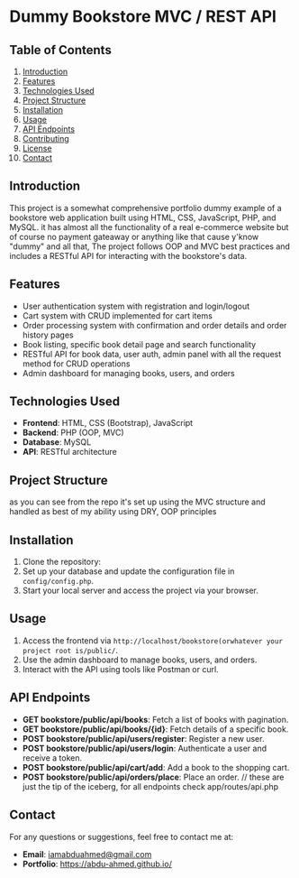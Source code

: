 # Dummy Bookstore MVC / REST API

## Table of Contents
1. [Introduction](#introduction)
2. [Features](#features)
3. [Technologies Used](#technologies-used)
4. [Project Structure](#project-structure)
5. [Installation](#installation)
6. [Usage](#usage)
7. [API Endpoints](#api-endpoints)
8. [Contributing](#contributing)
9. [License](#license)
10. [Contact](#contact)

## Introduction
This project is a somewhat comprehensive portfolio dummy example of a bookstore web application built using HTML, CSS, JavaScript, PHP, and MySQL. it has almost all the functionality of a real e-commerce website but of course no payment gateaway or anything like that cause y'know "dummy" and all that, The project follows OOP and MVC best practices and includes a RESTful API for interacting with the bookstore's data.

## Features
- User authentication system with registration and login/logout
- Cart system with CRUD implemented for cart items
- Order processing system with confirmation and order details and order history pages
- Book listing, specific book detail page and search functionality
- RESTful API for book data, user auth, admin panel with all the request method for CRUD operations
- Admin dashboard for managing books, users, and orders

## Technologies Used
- **Frontend**: HTML, CSS (Bootstrap), JavaScript
- **Backend**: PHP (OOP, MVC)
- **Database**: MySQL
- **API**: RESTful architecture

## Project Structure
as you can see from the repo it's set up using the MVC structure and handled as best of my ability using
DRY, OOP principles

## Installation
1. Clone the repository:
2. Set up your database and update the configuration file in `config/config.php`.
3. Start your local server and access the project via your browser.

## Usage
1. Access the frontend via `http://localhost/bookstore(orwhatever your project root is/public/`.
2. Use the admin dashboard to manage books, users, and orders.
3. Interact with the API using tools like Postman or curl.

## API Endpoints
- **GET bookstore/public/api/books**: Fetch a list of books with pagination.
- **GET bookstore/public/api/books/{id}**: Fetch details of a specific book.
- **POST bookstore/public/api/users/register**: Register a new user.
- **POST bookstore/public/api/users/login**: Authenticate a user and receive a token.
- **POST bookstore/public/api/cart/add**: Add a book to the shopping cart.
- **POST bookstore/public/api/orders/place**: Place an order.
// these are just the tip of the iceberg, for all endpoints check app/routes/api.php

## Contact
For any questions or suggestions, feel free to contact me at:
- **Email**: iamabduahmed@gmail.com 
- **Portfolio**: https://abdu-ahmed.github.io/
